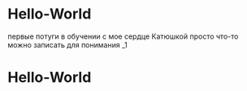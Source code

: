 # Hello-World
первые потуги в обучении с мое сердце Катюшкой
просто что-то можно записать для понимания _1
# Hello-World

